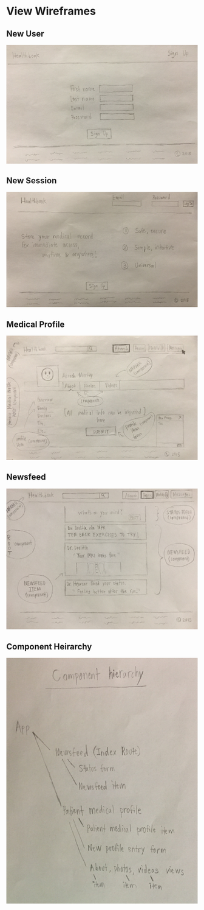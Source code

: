 # View Wireframes

## New User
![new-user]

## New Session
![new-session]

## Medical Profile
![patient-profile]

## Newsfeed
![news-feed]

## Component Heirarchy
![component-heirarchy]

[new-user]: ./wireframes/sign_up_page.png
[new-session]: ./wireframes/sign_in_page.png
[news-feed]: ./wireframes/news_feed_page.png
[patient-profile]: ./wireframes/patient_profile_page.png
[component-heirarchy]: ./wireframes/component_hierarchy.png